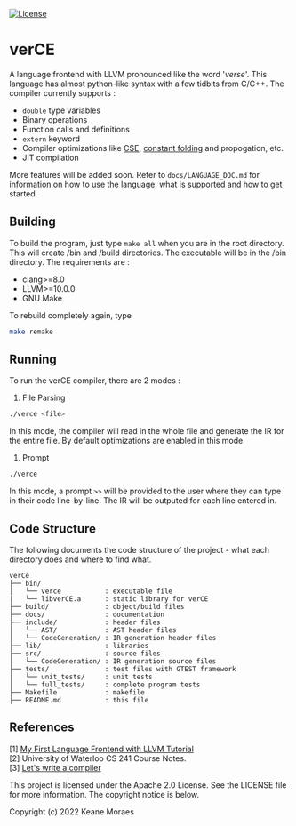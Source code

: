 [![License](https://img.shields.io/badge/License-Apache_2.0-blue.svg)](https://opensource.org/licenses/Apache-2.0)
# verCE

A language frontend with LLVM pronounced like the word '_verse_'. This language has almost python-like syntax with a few tidbits from C/C++. The compiler currently supports :

* `double` type variables
* Binary operations
* Function calls and definitions
* `extern` keyword
* Compiler optimizations like [CSE](https://en.wikipedia.org/wiki/Common_subexpression_elimination), [constant folding](https://en.wikipedia.org/wiki/Constant_folding) and propogation, etc.
* JIT compilation

More features will be added soon. Refer to `docs/LANGUAGE_DOC.md` for information on how to use the language, what is supported and how to get started.

## Building 
To build the program, just type `make all` when you are in the root directory. This will create /bin and /build directories. The executable will be in the /bin directory. The requirements are :

* clang>=8.0
* LLVM>=10.0.0
* GNU Make

To rebuild completely again, type

```bash
make remake
```

## Running
To run the verCE compiler, there are 2 modes :  
1. File Parsing
```bash
./verce <file>
```
In this mode, the compiler will read in the whole file and generate the IR for the entire file. By default optimizations are enabled in this mode. 

1. Prompt
```bash
./verce
```
In this mode, a prompt `>>` will be provided to the user where they can type in their code line-by-line. The IR will be outputed for each line entered in.

## Code Structure

The following documents the code structure of the project - what each directory does and where to find what.

```text
verCe
├── bin/
│   └── verce           : executable file
|   └── libverCE.a      : static library for verCE 
├── build/              : object/build files
├── docs/               : documentation
├── include/            : header files
│   └── AST/            : AST header files
│   └── CodeGeneration/ : IR generation header files
├── lib/                : libraries
├── src/                : source files
│   └── CodeGeneration/ : IR generation source files
├── tests/              : test files with GTEST framework
│   └── unit_tests/     : unit tests
│   └── full_tests/     : complete program tests
├── Makefile            : makefile
├── README.md           : this file

```

## References

[1] [My First Language Frontend with LLVM Tutorial](https://llvm.org/docs/tutorial/MyFirstLanguageFrontend/index.html)  
[2] University of Waterloo CS 241 Course Notes.  
[3] [Let's write a compiler](https://briancallahan.net/blog/20210814.html)

This project is licensed under the Apache 2.0 License. See the LICENSE file for more information. The copyright notice is below.

Copyright (c) 2022 Keane Moraes
